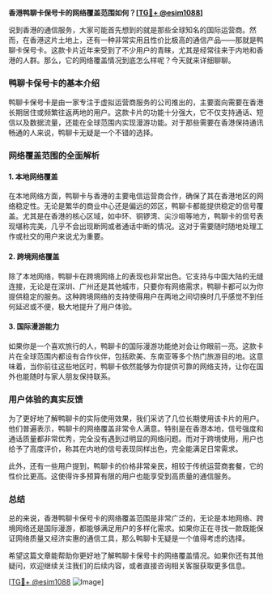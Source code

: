 **香港鸭聊卡保号卡的网络覆盖范围如何？[[TG💪+ @esim1088](https://t.me/s/esim1088)]**

说到香港的通信服务，大家可能首先想到的就是那些全球知名的国际运营商。然而，在香港这片土地上，还有一种非常实用且性价比极高的通信产品——那就是鸭聊卡保号卡。这款卡片近年来受到了不少用户的青睐，尤其是经常往来于内地和香港的人群。那么，它的网络覆盖情况到底怎么样呢？今天就来详细聊聊。

### 鸭聊卡保号卡的基本介绍

鸭聊卡保号卡是由一家专注于虚拟运营商服务的公司推出的，主要面向需要在香港长期居住或频繁往返两地的用户。这款卡片的功能十分强大，它不仅支持通话、短信以及数据流量，还能在全球范围内实现漫游功能。对于那些需要在香港保持通讯畅通的人来说，鸭聊卡无疑是一个不错的选择。

### 网络覆盖范围的全面解析

#### 1. **本地网络覆盖**
在本地网络方面，鸭聊卡与香港的主要电信运营商合作，确保了其在香港地区的网络稳定性。无论是繁华的商业中心还是偏远的郊区，鸭聊卡都能提供稳定的信号覆盖。尤其是在香港的核心区域，如中环、铜锣湾、尖沙咀等地方，鸭聊卡的信号表现堪称完美，几乎不会出现断网或者通话中断的情况。这对于需要随时随地处理工作或社交的用户来说尤为重要。

#### 2. **跨境网络覆盖**
除了本地网络，鸭聊卡在跨境网络上的表现也非常出色。它支持与中国大陆的无缝连接，无论是在深圳、广州还是其他城市，只要你有网络需求，鸭聊卡都可以为你提供稳定的服务。这种跨境网络的支持使得用户在两地之间切换时几乎感觉不到任何延迟或不便，极大地提升了用户体验。

#### 3. **国际漫游能力**
如果你是一个喜欢旅行的人，鸭聊卡的国际漫游功能绝对会让你眼前一亮。这款卡片在全球范围内都设有合作伙伴，包括欧美、东南亚等多个热门旅游目的地。这意味着，当你前往这些地区时，鸭聊卡依然能够为你提供可靠的网络支持，让你在国外也能随时与家人朋友保持联系。

### 用户体验的真实反馈

为了更好地了解鸭聊卡的实际使用效果，我们采访了几位长期使用该卡片的用户。他们普遍表示，鸭聊卡的网络覆盖非常令人满意。特别是在香港本地，信号强度和通话质量都非常优秀，完全没有遇到过明显的网络问题。而对于跨境使用，用户也给予了高度评价，称其在内地的信号表现同样出色，完全能满足日常需求。

此外，还有一些用户提到，鸭聊卡的价格非常亲民，相较于传统运营商套餐，它的性价比更高。这使得许多预算有限的用户也能享受到高质量的通信服务。

### 总结

总的来说，香港鸭聊卡保号卡的网络覆盖范围是非常广泛的，无论是本地网络、跨境网络还是国际漫游，都能够满足用户的多样化需求。如果你正在寻找一款既能保证网络质量又经济实惠的通信工具，那么鸭聊卡无疑是一个值得考虑的选择。

希望这篇文章能帮助你更好地了解鸭聊卡保号卡的网络覆盖情况。如果你还有其他疑问，欢迎继续关注我们的后续内容，或者直接咨询相关客服获取更多信息。

[[TG💪+ @esim1088](https://t.me/s/esim1088) ![Image](https://i.postimg.cc/4NQfJmqS/Snipaste-2025-05-13-00-14-12.png)]